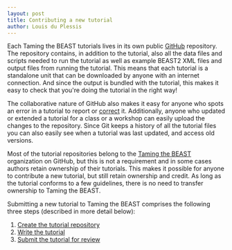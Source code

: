 ```yaml
---
layout: post
title: Contributing a new tutorial
author: Louis du Plessis
---
```


Each Taming the BEAST tutorials lives in its own public [GitHub](http://www.github.com) repository. The repository contains, in addition to the tutorial, also all the data files and scripts needed to run the tutorial as well as example BEAST2 XML files and output files from running the tutorial. This means that each tutorial is a standalone unit that can be downloaded by anyone with an internet connection. And since the output is bundled with the tutorial, this makes it easy to check that you're doing the tutorial in the right way! 

The collaborative nature of GitHub also makes it easy for anyone who spots an error in a tutorial to report or [correct](/contribute/Modifying-an-existing-tutorial/) it. Additionally, anyone who updated or extended a tutorial for a class or a workshop can easily upload the changes to the repository. Since Git keeps a history of all the tutorial files you can also easily see when a tutorial was last updated, and access old versions. 

Most of the tutorial repositories belong to the [Taming the BEAST](https://github.com/taming-the-beast) organization on GitHub, but this is not a requirement and in some cases authors retain ownership of their tutorials. This makes it possible for anyone to contribute a new tutorial, but still retain ownership and credit. As long as the tutorial conforms to a few guidelines, there is no need to transfer ownership to Taming the BEAST. 

Submitting a new tutorial to Taming the BEAST comprises the following three steps (described in more detail below):

1. [Create the tutorial repository](/contribute/Creating-a-new-tutorial-repository)
2. [Write the tutorial](/contribute/Writing-a-new-tutorial)
3. [Submit the tutorial for review](/contribute/Submitting-a-new-tutorial-for-review)